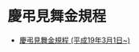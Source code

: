 # 慶弔見舞金規程
- [慶弔見舞金規程 (平成19年3月1日~)](https://esa-storage-tokyo.s3-ap-northeast-1.amazonaws.com/uploads/production/attachments/47/2016/09/29/985/e4353713-6d6a-430a-8261-8ab9a7f3be38.pdf)